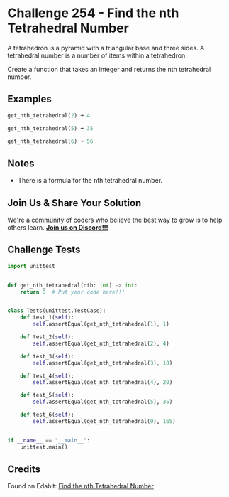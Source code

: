 # Challenge 254 - Find the nth Tetrahedral Number

A tetrahedron is a pyramid with a triangular base and three sides. A tetrahedral number is a number of items within a tetrahedron.

Create a function that takes an integer and returns the nth tetrahedral number.

## Examples
```python
get_nth_tetrahedral(2) ➞ 4

get_nth_tetrahedral(5) ➞ 35

get_nth_tetrahedral(6) ➞ 56
```
## Notes

- There is a formula for the nth tetrahedral number.

## Join Us & Share Your Solution

We're a community of coders who believe the best way to grow is to help others learn. **[Join us on Discord!!!](https://discord.gg/sfHykntuGy)**

## Challenge Tests
```python
import unittest


def get_nth_tetrahedral(nth: int) -> int:
    return 0  # Put your code here!!!


class Tests(unittest.TestCase):
    def test_1(self):
        self.assertEqual(get_nth_tetrahedral(1), 1)

    def test_2(self):
        self.assertEqual(get_nth_tetrahedral(2), 4)

    def test_3(self):
        self.assertEqual(get_nth_tetrahedral(3), 10)

    def test_4(self):
        self.assertEqual(get_nth_tetrahedral(4), 20)

    def test_5(self):
        self.assertEqual(get_nth_tetrahedral(5), 35)

    def test_6(self):
        self.assertEqual(get_nth_tetrahedral(9), 165)


if __name__ == "__main__":
    unittest.main()
```
## Credits

Found on Edabit: [Find the nth Tetrahedral Number](https://edabit.com/challenge/zRCyxKBBmr4F2x4Bv)
